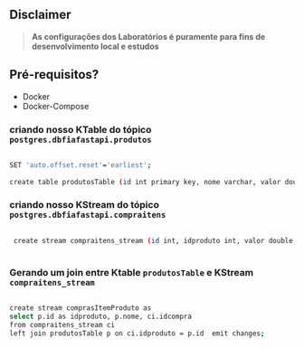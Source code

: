 ## Disclaimer
> **As configurações dos Laboratórios é puramente para fins de desenvolvimento local e estudos**


## Pré-requisitos?
* Docker
* Docker-Compose


### criando nosso KTable do tópico `postgres.dbfiafastapi.produtos`

```bash

SET 'auto.offset.reset'='earliest';
   
create table produtosTable (id int primary key, nome varchar, valor double) with (KAFKA_TOPIC='postgres.dbfiafastapi.produtos', KEY_FORMAT = 'JSON', VALUE_FORMAT = 'JSON');
```

### criando nosso KStream do tópico `postgres.dbfiafastapi.compraitens`

```bash

 create stream compraitens_stream (id int, idproduto int, valor double, quantidade int, idcompra int) with (kafka_topic='postgres.dbfiafastapi.compraitens', value_format='json');
 
```

### Gerando um join entre Ktable `produtosTable` e KStream  `compraitens_stream`

```bash

create stream comprasItemProduto as 
select p.id as idproduto, p.nome, ci.idcompra
from compraitens_stream ci 
left join produtosTable p on ci.idproduto = p.id  emit changes;
 
```